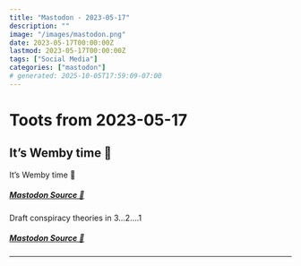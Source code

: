 ```yaml
---
title: "Mastodon - 2023-05-17"
description: ""
image: "/images/mastodon.png"
date: 2023-05-17T00:00:00Z
lastmod: 2023-05-17T00:00:00Z
tags: ["Social Media"]
categories: ["mastodon"]
# generated: 2025-10-05T17:59:09-07:00
---
```


# Toots from 2023-05-17

## It’s Wemby time 🏀

It’s Wemby time 🏀

##### [Mastodon Source 🐘](https://hachyderm.io/@mweagle/110381150909427333)

Draft conspiracy theories in 3…2….1

##### [Mastodon Source 🐘](https://hachyderm.io/@mweagle/110381185801501155)

---

